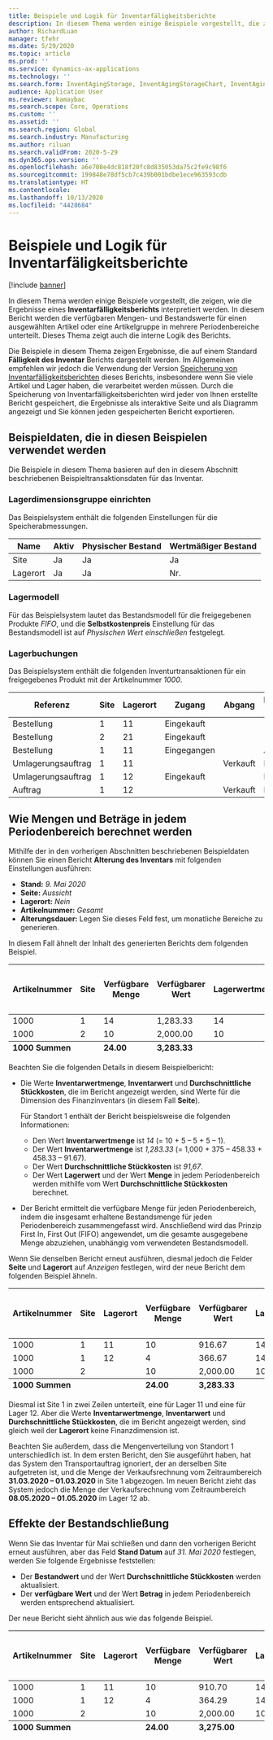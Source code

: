 ```yaml
---
title: Beispiele und Logik für Inventarfäligkeitsberichte
description: In diesem Thema werden einige Beispiele vorgestellt, die zeigen, wie die Ergebnisse eines Inventaralterungsberichts interpretiert werden.
author: RichardLuan
manager: tfehr
ms.date: 5/29/2020
ms.topic: article
ms.prod: ''
ms.service: dynamics-ax-applications
ms.technology: ''
ms.search.form: InventAgingStorage, InventAgingStorageChart, InventAgingStorageDetails
audience: Application User
ms.reviewer: kamaybac
ms.search.scope: Core, Operations
ms.custom: ''
ms.assetid: ''
ms.search.region: Global
ms.search.industry: Manufacturing
ms.author: riluan
ms.search.validFrom: 2020-5-29
ms.dyn365.ops.version: ''
ms.openlocfilehash: a6e708e4dc818f20fc8d835053da75c2fe9c98f6
ms.sourcegitcommit: 199848e78df5cb7c439b001bdbe1ece963593cdb
ms.translationtype: HT
ms.contentlocale: 
ms.lasthandoff: 10/13/2020
ms.locfileid: "4428684"
---
```

# <a name="inventory-aging-report-examples-and-logic"></a>Beispiele und Logik für Inventarfäligkeitsberichte

[!include [banner](../includes/banner.md)]

In diesem Thema werden einige Beispiele vorgestellt, die zeigen, wie die Ergebnisse eines **Inventarfälligkeitsberichts** interpretiert werden. In diesem Bericht werden die verfügbaren Mengen- und Bestandswerte für einen ausgewählten Artikel oder eine Artikelgruppe in mehrere Periodenbereiche unterteilt. Dieses Thema zeigt auch die interne Logik des Berichts.

Die Beispiele in diesem Thema zeigen Ergebnisse, die auf einem Standard **Fälligkeit des Inventar** Berichts dargestellt werden. Im Allgemeinen empfehlen wir jedoch die Verwendung der Version [Speicherung von Inventarfälligkeitsberichten](inventory-aging-report-storage.md) dieses Berichts, insbesondere wenn Sie viele Artikel und Lager haben, die verarbeitet werden müssen. Durch die Speicherung von Inventarfälligkeitsberichten wird jeder von Ihnen erstellte Bericht gespeichert, die Ergebnisse als interaktive Seite und als Diagramm angezeigt und Sie können jeden gespeicherten Bericht exportieren.

## <a name="sample-data-that-is-used-in-these-examples"></a>Beispieldaten, die in diesen Beispielen verwendet werden

Die Beispiele in diesem Thema basieren auf den in diesem Abschnitt beschriebenen Beispieltransaktionsdaten für das Inventar.

### <a name="storage-dimension-setup"></a>Lagerdimensionsgruppe einrichten

Das Beispielsystem enthält die folgenden Einstellungen für die Speicherabmessungen.

| Name      | Aktiv | Physischer Bestand | Wertmäßiger Bestand |
|-----------|--------|--------------------|---------------------|
| Site      | Ja    | Ja                | Ja                 |
| Lagerort | Ja    | Ja                | Nr.                  |

### <a name="inventory-model"></a>Lagermodell

Für das Beispielsystem lautet das Bestandsmodell für die freigegebenen Produkte *FIFO*, und die **Selbstkostenpreis** Einstellung für das Bestandsmodell ist auf *Physischen Wert einschließen* festgelegt.

### <a name="inventory-transactions"></a>Lagerbuchungen

Das Beispielsystem enthält die folgenden Inventurtransaktionen für ein freigegebenes Produkt mit der Artikelnummer *1000*.

| Referenz      | Site | Lagerort | Zugang   | Abgang | Physisches Datum | Finanzdatum | Leistung | Betrag KORE | Phys. Einstandsbetrag |
|----------------|------|-----------|-----------|-------|---------------|----------------|----------|-------------|----------------------|
| Bestellung | 1    | 11        | Eingekauft |       | 15. März      | 15. März       | 10       | 1.000       | 1.000                |
| Bestellung | 2    | 21        | Eingekauft |       | 15. März      | 15. März       | 10       | 2,000       | 2,000                |
| Bestellung | 1    | 11        | Eingegangen  |       | April 15      |                | 5        |             | 375                  |
| Umlagerungsauftrag | 1    | 11        |           | Verkauft  | Mai 2         | Mai 2          | -5       | -458.33     | -458.33              |
| Umlagerungsauftrag | 1    | 12        | Eingekauft |       | Mai 2         | Mai 2          | 5        | 458.33      | 458.33               |
| Auftrag    | 1    | 12        |           | Verkauft  | Mai 3         | Mai 3          | -1       | -91.67      | -91.67               |

## <a name="how-quantities-and-amounts-in-each-period-bucket-are-calculated"></a>Wie Mengen und Beträge in jedem Periodenbereich berechnet werden

Mithilfe der in den vorherigen Abschnitten beschriebenen Beispieldaten können Sie einen Bericht **Alterung des Inventars** mit folgenden Einstellungen ausführen:

- **Stand:** *9. Mai 2020*
- **Seite:** *Aussicht*
- **Lagerort:** *Nein*
- **Artikelnummer:** *Gesamt*
- **Alterungsdauer:** Legen Sie dieses Feld fest, um monatliche Bereiche zu generieren.

In diesem Fall ähnelt der Inhalt des generierten Berichts dem folgenden Beispiel.

<table>
<thead>
<tr>
    <th rowspan="2">Artikelnummer</th>
    <th rowspan="2">Site</th>
    <th rowspan="2">Verfügbare Menge</th>
    <th rowspan="2">Verfügbarer Wert</th>
    <th rowspan="2">Lagerwertmenge</th>
    <th rowspan="2">Lagerwert</th>
    <th rowspan="2">Durchschnittliche Einheitenkosten</th>
    <th colspan="2">5/8/2020 - 5/1/2020</th>
    <th colspan="2">4/30/2020 - 4/1/2020</th>
    <th colspan="2">3/31/2020 - 3/1/2020</th>
</tr>
<tr>
    <th>P1: Menge</th>
    <th>P1:Betrag</th>
    <th>P2: Menge</th>
    <th>P2:Betrag</th>
    <th>P3: Menge</th>
    <th>P3:Betrag</th>
</tr>
</thead>
<tbody>
<tr>
    <td>1000</td>
    <td>1</td>
    <td>14</td>
    <td>1,283.33</td>
    <td>14</td>
    <td>1,283.33</td>
    <td>91.67</td>
    <td></td>
    <td></td>
    <td>5.00</td>
    <td>458.33</td>
    <td>9.00</td>
    <td>825.00</td>
</tr>
<tr>
    <td>1000</td>
    <td>2</td>
    <td>10</td>
    <td>2,000.00</td>
    <td>10</td>
    <td>2,000.00</td>
    <td>200.00</td>
    <td></td>
    <td></td>
    <td></td>
    <td></td>
    <td>10.00</td>
    <td>2,000.00</td>
</tr>
</tbody>
<tfoot>
<tr>
    <td><strong>1000 Summen</strong></td>
    <td></td>
    <td><strong>24.00</strong></td>
    <td><strong>3,283.33</strong></td>
    <td></td>
    <td></td>
    <td></td>
    <td></td>
    <td></td>
    <td><strong>5.00</strong></td>
    <td><strong>458.33</strong></td>
    <td><strong>19</strong></td>
    <td><strong>2,825.00</strong></td>
</tr>
</tfoot>
</table>

Beachten Sie die folgenden Details in diesem Beispielbericht:

- Die Werte **Inventarwertmenge**, **Inventarwert** und **Durchschnittliche Stückkosten**, die im Bericht angezeigt werden, sind Werte für die Dimension des Finanzinventars (in diesem Fall **Seite**).

    Für Standort 1 enthält der Bericht beispielsweise die folgenden Informationen:

    - Den Wert **Inventarwertmenge** ist *14* (= 10 + 5 – 5 + 5 – 1).
    - Der Wert **Inventarwertmenge** ist *1,283.33* (= 1,000 + 375 – 458.33 + 458.33 – 91.67).
    - Der Wert **Durchschnittliche Stückkosten** ist *91,67*.
    - Der Wert **Lagerwert** und der Wert **Menge** in jedem Periodenbereich werden mithilfe vom Wert **Durchschnittliche Stückkosten** berechnet.

- Der Bericht ermittelt die verfügbare Menge für jeden Periodenbereich, indem die insgesamt erhaltene Bestandsmenge für jeden Periodenbereich zusammengefasst wird. Anschließend wird das Prinzip First In, First Out (FIFO)  angewendet, um die gesamte ausgegebene Menge abzuziehen, unabhängig vom verwendeten Bestandsmodell.

Wenn Sie denselben Bericht erneut ausführen, diesmal jedoch die Felder **Seite** und **Lagerort** auf *Anzeigen* festlegen, wird der neue Bericht dem folgenden Beispiel ähneln.

<table>
<thead>
<tr>
    <th rowspan="2">Artikelnummer</th>
    <th rowspan="2">Site</th>
    <th rowspan="2">Lagerort</th>
    <th rowspan="2">Verfügbare Menge</th>
    <th rowspan="2">Verfügbarer Wert</th>
    <th rowspan="2">Lagerwertmenge</th>
    <th rowspan="2">Lagerwert</th>
    <th rowspan="2">Durchschnittliche Einheitenkosten</th>
    <th colspan="2">5/8/2020 - 5/1/2020</th>
    <th colspan="2">4/30/2020 - 4/1/2020</th>
    <th colspan="2">3/31/2020 - 3/1/2020</th>
</tr>
<tr>
    <th>P1: Menge</th>
    <th>P1: Betrag</th>
    <th>P2: Menge</th>
    <th>P2: Betrag</th>
    <th>P3: Menge</th>
    <th>P3: Betrag</th>
</tr>
</thead>
<tbody>
<tr>
    <td>1000</td>
    <td>1</td>
    <td>11</td>
    <td>10</td>
    <td>916.67</td>
    <td>14</td>
    <td>1,283.33</td>
    <td>91.67</td>
    <td></td>
    <td></td>
    <td>5.00</td>
    <td>458.33</td>
    <td>5.00</td>
    <td>458.33</td>
</tr>
<tr>
    <td>1000</td>
    <td>1</td>
    <td>12</td>
    <td>4</td>
    <td>366.67</td>
    <td>14</td>
    <td>1,283.33</td>
    <td>91.67</td>
    <td>4.00</td>
    <td>366.67</td>
    <td></td>
    <td></td>
    <td></td>
    <td></td>
</tr>
<tr>
    <td>1000</td>
    <td>2</td>
    <td></td>
    <td>10</td>
    <td>2,000.00</td>
    <td>10</td>
    <td>2,000.00</td>
    <td>200.00</td>
    <td></td>
    <td></td>
    <td></td>
    <td></td>
    <td>10.00</td>
    <td>2,000.00</td>
</tr>
</tbody>
<tfoot>
<tr>
    <td><strong>1000 Summen</strong></td>
    <td></td>
    <td></td>
    <td><strong>24.00</strong></td>
    <td><strong>3,283.33</strong></td>
    <td></td>
    <td></td>
    <td></td>
    <td><strong>4.00</strong></td>
    <td><strong>366.67</strong></td>
    <td><strong>5.00</strong></td>
    <td><strong>458.33</strong></td>
    <td><strong>15</strong></td>
    <td><strong>2,458.33</strong></td>
</tr>
</tfoot>
</table>

Diesmal ist Site 1 in zwei Zeilen unterteilt, eine für Lager 11 und eine für Lager 12. Aber die Werte **Inventarwertmenge**, **Inventarwert** und **Durchschnittliche Stückkosten**, die im Bericht angezeigt werden, sind gleich weil der **Lagerort** keine Finanzdimension ist.

Beachten Sie außerdem, dass die Mengenverteilung von Standort 1 unterschiedlich ist. In dem ersten Bericht, den Sie ausgeführt haben, hat das System den Transportauftrag ignoriert, der an derselben Site aufgetreten ist, und die Menge der Verkaufsrechnung vom Zeitraumbereich **31.03.2020 – 01.03.2020** in Site 1 abgezogen. Im neuen Bericht zieht das System jedoch die Menge der Verkaufsrechnung vom Zeitraumbereich **08.05.2020 – 01.05.2020** im Lager 12 ab.

## <a name="effects-of-inventory-closing"></a>Effekte der Bestandschließung

Wenn Sie das Inventar für Mai schließen und dann den vorherigen Bericht erneut ausführen, aber das Feld **Stand Datum** auf *31. Mai 2020* festlegen, werden Sie folgende Ergebnisse feststellen:

- Der **Bestandwert** und der Wert **Durchschnittliche Stückkosten** werden aktualisiert.
- Der **verfügbare Wert** und der Wert **Betrag** in jedem Periodenbereich werden entsprechend aktualisiert.

Der neue Bericht sieht ähnlich aus wie das folgende Beispiel.

<table>
<thead>
<tr>
    <th rowspan="2">Artikelnummer</th>
    <th rowspan="2">Site</th>
    <th rowspan="2">Lagerort</th>
    <th rowspan="2">Verfügbare Menge</th>
    <th rowspan="2">Verfügbarer Wert</th>
    <th rowspan="2">Lagerwertmenge</th>
    <th rowspan="2">Lagerwert</th>
    <th rowspan="2">Durchschnittliche Einheitenkosten</th>
    <th colspan="2">5/31/2020 - 5/1/2020</th>
    <th colspan="2">4/30/2020 - 4/1/2020</th>
    <th colspan="2">3/31/2020 - 3/1/2020</th>
</tr>
<tr>
    <th>P1: Menge</th>
    <th>P1: Betrag</th>
    <th>P2: Menge</th>
    <th>P2: Betrag</th>
    <th>P3: Menge</th>
    <th>P3: Betrag</th>
</tr>
</thead>
<tbody>
<tr>
    <td>1000</td>
    <td>1</td>
    <td>11</td>
    <td>10</td>
    <td>910.70</td>
    <td>14</td>
    <td>1,275.00</td>
    <td>91.07</td>
    <td>0,00</td>
    <td></td>
    <td>5.00</td>
    <td>455.36</td>
    <td>5.00</td>
    <td>455.36</td>
</tr>
<tr>
    <td>1000</td>
    <td>1</td>
    <td>12</td>
    <td>4</td>
    <td>364.29</td>
    <td>14</td>
    <td>1,275.00</td>
    <td>91.07</td>
    <td>4.00</td>
    <td>364.29</td>
    <td></td>
    <td></td>
    <td></td>
    <td></td>
</tr>
<tr>
    <td>1000</td>
    <td>2</td>
    <td></td>
    <td>10</td>
    <td>2,000.00</td>
    <td>10</td>
    <td>2,000.00</td>
    <td>200.00</td>
    <td></td>
    <td></td>
    <td></td>
    <td></td>
    <td>10.00</td>
    <td>2,000.00</td>
</tr>
</tbody>
<tfoot>
<tr>
    <td><strong>1000 Summen</strong></td>
    <td></td>
    <td></td>
    <td><strong>24.00</strong></td>
    <td><strong>3,275.00</strong></td>
    <td></td>
    <td></td>
    <td></td>
    <td><strong>4.00</strong></td>
    <td><strong>364.29</strong></td>
    <td><strong>5.00</strong></td>
    <td><strong>455.36</strong></td>
    <td><strong>15</strong></td>
    <td><strong>2,455.36</strong></td>
</tr>
</tfoot>
</table>
